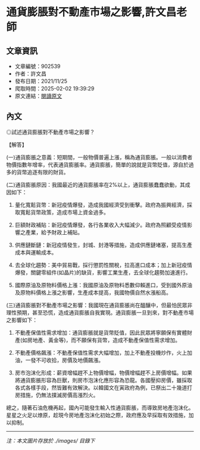 # 通貨膨脹對不動產市場之影響,許文昌老師

## 文章資訊
- 文章編號：902539
- 作者：許文昌
- 發布日期：2021/11/25
- 爬取時間：2025-02-02 19:39:29
- 原文連結：[閱讀原文](https://real-estate.get.com.tw/Columns/detail.aspx?no=902539)

## 內文
◎試述通貨膨脹對不動產市場之影響？

【解答】

(一)通貨膨脹之意義：短期間，一般物價普遍上漲，稱為通貨膨脹。一般以消費者物價指數年增率，代表通貨膨脹率。通貨膨脹，簡單的說就是貨幣貶值，源自於過多的貨幣追逐有限的財貨。

(二)通貨膨脹原因：我國最近的通貨膨脹率在2%以上，通貨膨脹蠢蠢欲動，其成因如下：

1. 量化寬鬆貨幣：新冠疫情爆發，造成我國經濟受到衝擊。政府為振興經濟，採取寬鬆貨幣政策，造成市場上資金過多。

2. 巨額財政補貼：新冠疫情爆發，各行各業收入大幅減少。政府為照顧受疫情影響之產業，給予財政上補貼。

3. 供應鏈斷鏈：新冠疫情發生，封城、封港等措施，造成供應鏈堵塞，提高生產成本與運輸成本。

4. 去全球化趨勢：美中貿易戰，採行懲罰性關稅，拉高進口成本；加上新冠疫情爆發，關鍵零組件(如晶片)的缺貨，影響工業生產，去全球化趨勢加速進行。

5. 國際原油及原物料價格上漲：我國原油及原物料悉數仰賴進口，受到國外原油及原物料價格上漲之影響，生產成本提高，我國物價自然水漲船高。

(三)通貨膨脹對不動產市場之影響：我國現在通貨膨脹尚在醞釀中，但最怕民眾非理性預期，甚至恐慌，造成通貨膨脹自我實現。通貨膨脹一旦到來，對不動產市場之影響如下：

1. 不動產保值性需求增加：通貨膨脹就是貨幣貶值，因此民眾將寧願保有實體財產(如房地產、黃金等)，而不願保有貨幣，造成不動產保值性需求增加。

2. 不動產價格飆漲：不動產保值性需求大幅增加，加上不動產投機炒作，火上加油，一發不可收拾，房價及地價飆漲。

3. 房市泡沫化形成：薪資增幅趕不上物價增幅，物價增幅趕不上房價增幅。如果將通貨膨脹形容為巨獸，則房市泡沫化應形容為恐龍。各國壓抑房價，雖採取各式各樣手段，然皆難有效解決。以韓國文在寅政府為例，已祭出二十幾道打房措施，仍無法撲滅房價高漲烈火。

總之，隨著石油危機再起，國內可能發生輸入性通貨膨脹，而導致房地產泡沫化。星星之火足以燎原，趁現今房地產泡沫化初始之際，政府應及早採取有效措施，加以抑制。

---
*注：本文圖片存放於 ./images/ 目錄下*
